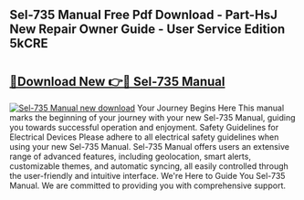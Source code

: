 ## Sel-735 Manual Free Pdf Download - Part-HsJ New Repair Owner Guide - User Service Edition 5kCRE

# <h2><a href="http://cf18736.oget.top/?id=Sel-735+Manual">🔗Download New 👉🔴 Sel-735 Manual</a></h2>

[![Sel-735 Manual new download](https://i.imgur.com/5g1atiW.png)](http://cf18736.oget.top/?id=Sel-735+Manual)
Your Journey Begins Here This manual marks the beginning of your journey with your new Sel-735 Manual, guiding you towards successful operation and enjoyment. Safety Guidelines for Electrical Devices Please adhere to all electrical safety guidelines when using your new Sel-735 Manual. Sel-735 Manual offers users an extensive range of advanced features, including geolocation, smart alerts, customizable themes, and automatic syncing, all easily controlled through the user-friendly and intuitive interface. We're Here to Guide You Sel-735 Manual. We are committed to providing you with comprehensive support.
